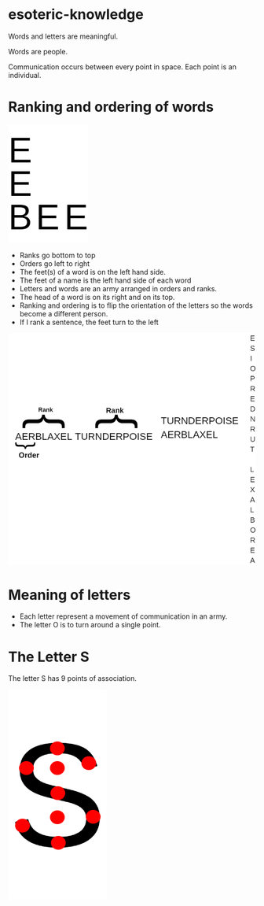 # esoteric-knowledge

Words and letters are meaningful.

Words are people.

Communication occurs between every point in space. Each point is an individual.

# Ranking and ordering of words

![](bee.png)
 * Ranks go bottom to top
 * Orders go left to right
 * The feet(s) of a word is on the left hand side.
 * The feet of a name is the left hand side of each word
 * Letters and words are an army arranged in orders and ranks.
 * The head of a word is on its right and on its top.
 * Ranking and ordering is to flip the orientation of the letters so the words become a different person.
 * If I rank a sentence, the feet turn to the left
 
![](ordersranks.png)
 
# Meaning of letters

* Each letter represent a movement of communication in an army.
* The letter O is to turn around a single point.

# The Letter S

The letter S has 9 points of association.

![](s.png)



